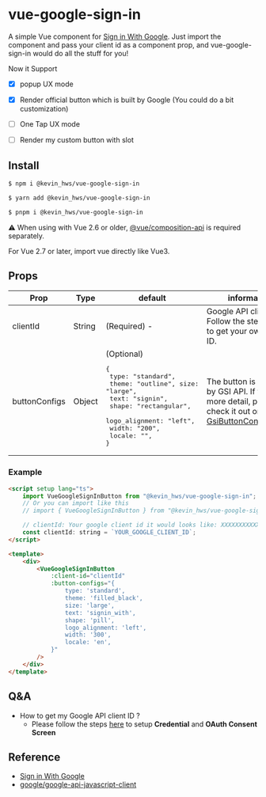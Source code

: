 # vue-google-sign-in

A simple Vue component for [Sign in With Google][sign in with google].
Just import the component and pass your client id as a component prop, and vue-google-sign-in would do all the stuff for you!

Now it Support

-   [x] popup UX mode
-   [x] Render official button which is built by Google (You could do a bit customization)

-   [ ] One Tap UX mode
-   [ ] Render my custom button with slot

## Install

```bash
$ npm i @kevin_hws/vue-google-sign-in

$ yarn add @kevin_hws/vue-google-sign-in

$ pnpm i @kevin_hws/vue-google-sign-in
```

:warning: When using with Vue 2.6 or older, [@vue/composition-api][@vue/composition-api] is required separately.

For Vue 2.7 or later, import vue directly like Vue3.

## Props

| Prop          | Type   | default                                                                                                                                                                                               | information                                                                                                                         |
| ------------- | ------ | ----------------------------------------------------------------------------------------------------------------------------------------------------------------------------------------------------- | ----------------------------------------------------------------------------------------------------------------------------------- |
| clientId      | String | (Required) -                                                                                                                                                                                          | Google API client ID. Follow the steps [here][getclientid] to get your own client ID.                                               |
| buttonConfigs | Object | (Optional) <pre>{<br> type: "standard",<br> theme: "outline", size: "large",<br> text: "signin",<br> shape: "rectangular",<br> logo_alignment: "left",<br> width: "200",<br> locale: "", <br>} </pre> | The button is rendered by GSI API. If you need more detail, please check it out on [GsiButtonConfiguration][gsibuttonconfiguration] |

### Example

```html
<script setup lang="ts">
    import VueGoogleSignInButton from "@kevin_hws/vue-google-sign-in";
    // Or you can import like this
    // import { VueGoogleSignInButton } from "@kevin_hws/vue-google-sign-in";

    // clientId: Your google client id it would looks like: XXXXXXXXXXXX.apps.googleusercontent.com
    const clientId: string = `YOUR_GOOGLE_CLIENT_ID`;
</script>

<template>
    <div>
        <VueGoogleSignInButton
            :client-id="clientId"
            :button-configs="{
                type: 'standard',
                theme: 'filled_black',
                size: 'large',
                text: 'signin_with',
                shape: 'pill',
                logo_alignment: 'left',
                width: '300',
                locale: 'en',
            }"
        />
    </div>
</template>
```

## Q&A

-   How to get my Google API client ID ?
    -   Please follow the steps [here][getclientid] to setup **Credential** and **OAuth Consent Screen**

## Reference

-   [Sign in With Google][sign in with google]
-   [google/google-api-javascript-client](https://github.com/google/google-api-javascript-client)

[sign in with google]: https://developers.google.com/identity/gsi/web/
[@vue/composition-api]: https://www.npmjs.com/package/@vue/composition-api
[gsibuttonconfiguration]: https://developers.google.com/identity/gsi/web/reference/js-reference#GsiButtonConfiguration
[getclientid]: https://developers.google.com/identity/gsi/web/guides/get-google-api-clientid#get_your_google_api_client_id

